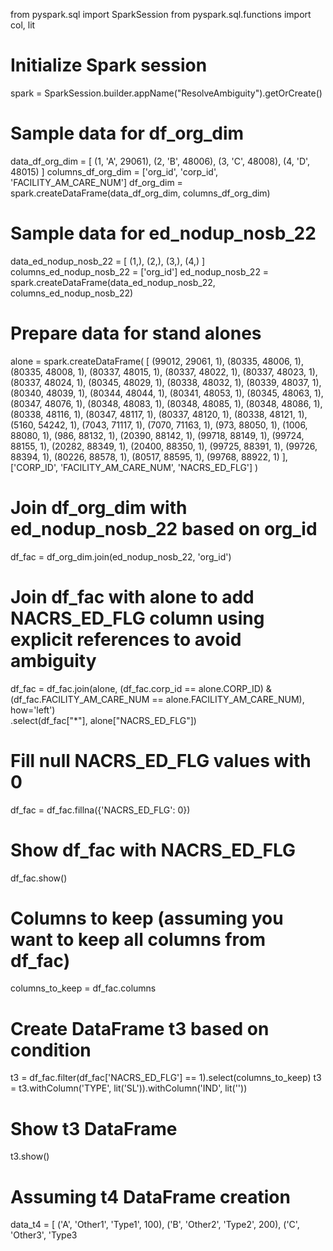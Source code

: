 from pyspark.sql import SparkSession
from pyspark.sql.functions import col, lit

# Initialize Spark session
spark = SparkSession.builder.appName("ResolveAmbiguity").getOrCreate()

# Sample data for df_org_dim
data_df_org_dim = [
    (1, 'A', 29061), (2, 'B', 48006), (3, 'C', 48008), (4, 'D', 48015)
]
columns_df_org_dim = ['org_id', 'corp_id', 'FACILITY_AM_CARE_NUM']
df_org_dim = spark.createDataFrame(data_df_org_dim, columns_df_org_dim)

# Sample data for ed_nodup_nosb_22
data_ed_nodup_nosb_22 = [
    (1,), (2,), (3,), (4,)
]
columns_ed_nodup_nosb_22 = ['org_id']
ed_nodup_nosb_22 = spark.createDataFrame(data_ed_nodup_nosb_22, columns_ed_nodup_nosb_22)

# Prepare data for stand alones
alone = spark.createDataFrame(
    [
        (99012, 29061, 1), (80335, 48006, 1), (80335, 48008, 1), (80337, 48015, 1), 
        (80337, 48022, 1), (80337, 48023, 1), (80337, 48024, 1), (80345, 48029, 1), 
        (80338, 48032, 1), (80339, 48037, 1), (80340, 48039, 1), (80344, 48044, 1), 
        (80341, 48053, 1), (80345, 48063, 1), (80347, 48076, 1), (80348, 48083, 1), 
        (80348, 48085, 1), (80348, 48086, 1), (80338, 48116, 1), (80347, 48117, 1), 
        (80337, 48120, 1), (80338, 48121, 1), (5160, 54242, 1), (7043, 71117, 1), 
        (7070, 71163, 1), (973, 88050, 1), (1006, 88080, 1), (986, 88132, 1), 
        (20390, 88142, 1), (99718, 88149, 1), (99724, 88155, 1), (20282, 88349, 1), 
        (20400, 88350, 1), (99725, 88391, 1), (99726, 88394, 1), (80226, 88578, 1), 
        (80517, 88595, 1), (99768, 88922, 1)
    ],
    ['CORP_ID', 'FACILITY_AM_CARE_NUM', 'NACRS_ED_FLG']
)

# Join df_org_dim with ed_nodup_nosb_22 based on org_id
df_fac = df_org_dim.join(ed_nodup_nosb_22, 'org_id')

# Join df_fac with alone to add NACRS_ED_FLG column using explicit references to avoid ambiguity
df_fac = df_fac.join(alone, (df_fac.corp_id == alone.CORP_ID) & (df_fac.FACILITY_AM_CARE_NUM == alone.FACILITY_AM_CARE_NUM), how='left') \
               .select(df_fac["*"], alone["NACRS_ED_FLG"])

# Fill null NACRS_ED_FLG values with 0
df_fac = df_fac.fillna({'NACRS_ED_FLG': 0})

# Show df_fac with NACRS_ED_FLG
df_fac.show()

# Columns to keep (assuming you want to keep all columns from df_fac)
columns_to_keep = df_fac.columns

# Create DataFrame t3 based on condition
t3 = df_fac.filter(df_fac['NACRS_ED_FLG'] == 1).select(columns_to_keep)
t3 = t3.withColumn('TYPE', lit('SL')).withColumn('IND', lit(''))

# Show t3 DataFrame
t3.show()

# Assuming t4 DataFrame creation
data_t4 = [
    ('A', 'Other1', 'Type1', 100),
    ('B', 'Other2', 'Type2', 200),
    ('C', 'Other3', 'Type3
